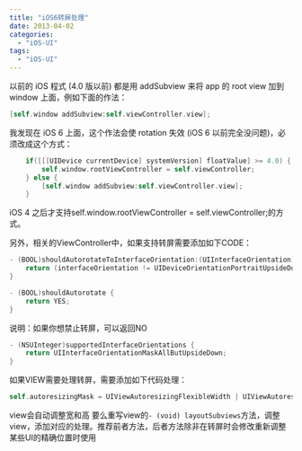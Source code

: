 ```yaml
---
title: "iOS6转屏处理"
date: 2013-04-02
categories:
  - "iOS-UI"
tags:
  - "iOS-UI"
---
```

<!--more-->

以前的 iOS 程式 (4.0 版以前) 都是用 addSubview 来将 app 的 root view 加到 window 上面，例如下面的作法：

```objective-c
[self.window addSubview:self.viewController.view];
```

我发现在 iOS 6 上面，这个作法会使 rotation 失效 (iOS 6 以前完全没问题)，必须改成这个方式：

```objective-c
    if([[[UIDevice currentDevice] systemVersion] floatValue] >= 4.0) {
        self.window.rootViewController = self.viewController;
    } else {
        [self.window addSubview:self.viewController.view];
    }
```

iOS 4 之后才支持self.window.rootViewController = self.viewController;的方式。

另外，相关的ViewController中，如果支持转屏需要添加如下CODE：

```objective-c
- (BOOL)shouldAutorotateToInterfaceOrientation:(UIInterfaceOrientation)interfaceOrientation {
	return (interfaceOrientation != UIDeviceOrientationPortraitUpsideDown);
}

- (BOOL)shouldAutorotate {
	return YES;
}

```

说明：如果你想禁止转屏，可以返回NO

```objective-c
- (NSUInteger)supportedInterfaceOrientations {
    return UIInterfaceOrientationMaskAllButUpsideDown;
}
```
如果VIEW需要处理转屏，需要添加如下代码处理：

```objective-c
self.autoresizingMask = UIViewAutoresizingFlexibleWidth | UIViewAutoresizingFlexibleHeight;
```

view会自动调整宽和高
要么重写view的`- (void) layoutSubviews`方法，调整view，添加对应的处理。推荐前者方法，后者方法除非在转屏时会修改重新调整某些UI的精确位置时使用
